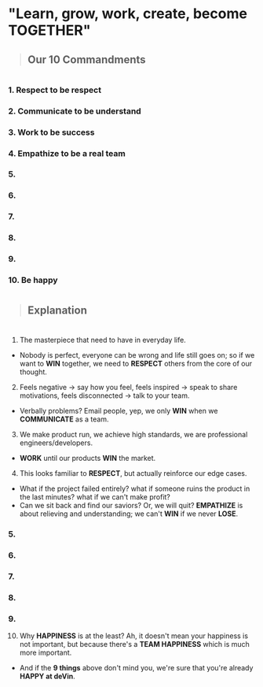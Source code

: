# "Learn, grow, work, create, become TOGETHER"

> ## Our 10 Commandments
#
### 1. Respect to be respect
### 2. Communicate to be understand
### 3. Work to be success
### 4. Empathize to be a real team
### 5.
### 6.
### 7.
### 8.
### 9.
### 10. Be happy
#

> ## Explanation
#
1. The masterpiece that need to have in everyday life. 
  * Nobody is perfect, everyone can be wrong and life still goes on; so if we want to **WIN** together, we need to **RESPECT** others from the core of our thought.

2. Feels negative -> say how you feel, feels inspired -> speak to share motivations, feels disconnected -> talk to your team.
  * Verbally problems? Email people, yep, we only **WIN** when we **COMMUNICATE** as a team.

3. We make product run, we achieve high standards, we are professional engineers/developers. 
  * **WORK** until our products **WIN** the market.

4. This looks familiar to **RESPECT**, but actually reinforce our edge cases. 
  * What if the project failed entirely? what if someone ruins the product in the last minutes? what if we can't make profit? 
  * Can we sit back and find our saviors? Or, we will quit? **EMPATHIZE** is about relieving and understanding; we can't **WIN** if we never **LOSE**.

### 5.
### 6.
### 7.
### 8.
### 9.
10. Why **HAPPINESS** is at the least? Ah, it doesn't mean your happiness is not important, but because there's a **TEAM HAPPINESS** which is much more important.
  * And if the **9 things** above don't mind you, we're sure that you're already **HAPPY at deVin**.
#
